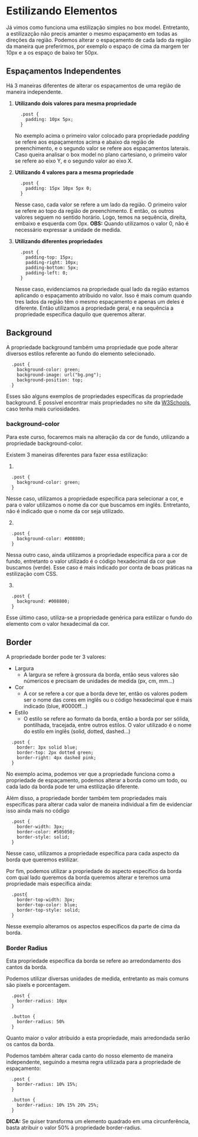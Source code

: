# Estilizando Elementos

Já vimos como funciona uma estilização simples no box model. Entretanto, a estilizazção não precis amanter o mesmo espaçamento em todas as direções da região. Podemos alterar o espaçamento de cada lado da região da maneira que preferirmos, por exemplo o espaço de cima da margem ter 10px e a os espaço de baixo ter 50px.

## Espaçamentos Independentes

Há 3 maneiras diferentes de alterar os espaçamentos de uma região de maneira independente.

 1. **Utilizando dois valores para mesma propriedade**

    ```
      .post {
        padding: 10px 5px;
      }
    ```

    No exemplo acima o primeiro valor colocado para propriedade _padding_ se refere aos espaçamentos acima e abaixo da região de preenchimento, e o segundo valor se refere aos espaçamentos laterais.
    Caso queira analisar o box model no plano cartesiano, o primeiro valor se refere ao eixo Y, e o segundo valor ao eixo X.

 2. **Utilizando 4 valores para a mesma propriedade**

    ```
      .post {
        padding: 15px 10px 5px 0;
      }
    ```

    Nesse caso, cada valor se refere a um lado da região. O primeiro valor se refere ao topo da região de preenchimento. E então, os outros valores seguem no sentido horário. Logo, temos na sequência, direita, embaixo e esquerda com 0px.
    **OBS:** Quando utilizamos o valor 0, não é necessário expressar a unidade de medida.

 3. **Utilizando diferentes propriedades**

      ```
        .post {
          padding-top: 15px;
          padding-right: 10px;
          padding-bottom: 5px;
          padding-left: 0;
        }
      ```

      Nesse caso, evidenciamos na propriedade qual lado da região estamos aplicando o espaçamento atribuido no valor.
    Isso é mais comum quando tres lados da região têm o mesmo espaçamento e apenas um deles é diferente. Então utilizamos a propriedade geral, e na sequência a propriedade específica daquilo que queremos alterar.

## Background

A propriedade background também uma propriedade que pode alterar diversos estilos referente ao fundo do elemento selecionado.

```
  .post {
    background-color: green;
    background-image: url("bg.png");
    background-position: top;
  }
```

Esses são alguns exemplos de propriedades específicas da propriedade background.
É possível encontrar mais propriedades no site da [W3Schools](https://www.w3schools.com/css/css_background.asp), caso tenha mais curiosidades.

### background-color

Para este curso, focaremos mais na alteração da cor de fundo, utilizando a propriedade background-color.

Existem 3 maneiras diferentes para fazer essa estilização:

 1.

  ```
    .post {
      background-color: green;
    }
  ```

  Nesse caso, utilizamos a propriedade específica para selecionar a cor, e para o valor utilizamos o nome da cor que buscamos em inglês. Entretanto, não é indicado que o nome da cor seja utilizado.

  2. 

  ```
    .post {
      background-color: #008800;
    }
  ```

  Nessa outro caso, ainda utilizamos a propriedade específica para a cor de fundo, entretanto o valor utilizado é o código hexadecimal da cor que buscamos (verde). Esse caso é mais indicado por conta de boas práticas na estilização com CSS.

  3.

  ```
    .post {
      background: #008800;
    }
  ```
  Esse último caso, utiliza-se a propriedade genérica para estilizar o fundo do elemento com o valor hexadecimal da cor.

## Border

A propriedade border pode ter 3 valores:
 
 - Largura
    - A largura se refere à grossura da borda, então seus valores são númericos e precisam de unidades de medida (px, cm, mm...)
 - Cor
    - A cor se refere a cor que a borda deve ter, então os valores podem ser o nome das cores em inglês ou o código hexadecimal que é mais indicado (blue, #0000ff...)
 - Estilo
    - O estilo se refere ao formato da borda, então a borda por ser sólida, pontilhada, tracejada, entre outros estilos. O valor utilizado é o nome do estilo em inglês (solid, dotted, dashed...)

```
  .post {
    border: 3px solid blue;
    border-top: 2px dotted green;
    border-right: 4px dashed pink;
  }
```

No exemplo acima, podemos ver que a propriedade funciona como a propriedade de espaçamento, podemos alterar a borda como um todo, ou cada lado da borda pode ter uma estilização diferente.

Além disso, a propriedade border também tem propriedades mais específicas para alterar cada valor de maneira individual a fim de evidenciar isso ainda mais no código

```
  .post {
    border-width: 3px;
    border-color: #505050;
    border-style: solid;
  }
```

Nesse caso, utilizamos a propriedade específica para cada aspecto da borda que queremos estilizar.

Por fim, podemos utilizar a propriedade do aspecto específico da borda com qual lado queremos da borda queremos alterar e teremos uma propriedade mais específica ainda:

```
  .post{
    border-top-width: 3px;
    border-top-color: blue;
    border-top-style: solid;
  }
```

Nesse exemplo alteramos os aspectos específicos da parte de cima da borda.

### Border Radius

Esta propriedade específica da borda se refere ao arredondamento dos cantos da borda.

Podemos utilizar diversas unidades de medida, entretanto as mais comuns são pixels e porcentagem.

```
  .post {
    border-radius: 10px
  }

  .button {
    border-radius: 50%
  }
```

Quanto maior o valor atribuído a esta propriedade, mais arredondada serão os cantos da borda.

Podemos também alterar cada canto do nosso elemento de maneira independente, seguindo a mesma regra utilizada para a propriedade de espaçamento:

```
  .post {
    border-radius: 10% 15%;
  }

  .button {
    border-radius: 10% 15% 20% 25%;
  }
```

**DICA:** Se quiser transforma um elemento quadrado em uma circunferência, basta atribuir o valor 50% à propriedade border-radius.
